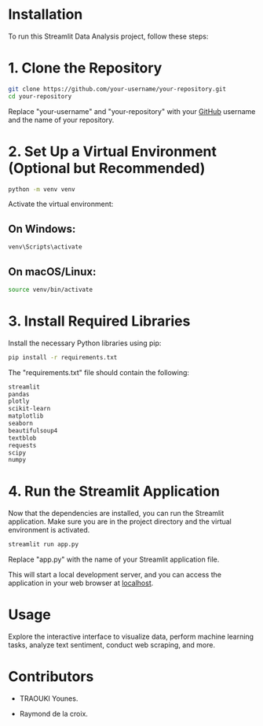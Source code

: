 # Installation
To run this Streamlit Data Analysis project, follow these steps:

# 1. Clone the Repository
```bash
git clone https://github.com/your-username/your-repository.git
cd your-repository
```
Replace "your-username" and "your-repository" with your [GitHub](https://github.com/) username and the name of your repository.

# 2. Set Up a Virtual Environment (Optional but Recommended)
```bash
python -m venv venv
```
Activate the virtual environment:

## On Windows:

```bash
venv\Scripts\activate
```

## On macOS/Linux:

```bash
source venv/bin/activate
```
# 3. Install Required Libraries
Install the necessary Python libraries using pip:

```bash
pip install -r requirements.txt
```
The "requirements.txt" file should contain the following:

```bash
streamlit
pandas
plotly
scikit-learn
matplotlib
seaborn
beautifulsoup4
textblob
requests
scipy
numpy
```
# 4. Run the Streamlit Application
Now that the dependencies are installed, you can run the Streamlit application. Make sure you are in the project directory and the virtual environment is activated.

```bash
streamlit run app.py

```
Replace "app.py" with the name of your Streamlit application file.

This will start a local development server, and you can access the application in your web browser at [localhost](http://localhost:8501).

# Usage
Explore the interactive interface to visualize data, perform machine learning tasks, analyze text sentiment, conduct web scraping, and more.

# Contributors


   * TRAOUKI Younes.

   * Raymond de la croix.

